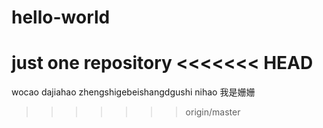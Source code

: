 # hello-world
just one repository
<<<<<<< HEAD
=======
wocao dajiahao
zhengshigebeishangdgushi
nihao 我是姗姗
>>>>>>> origin/master
